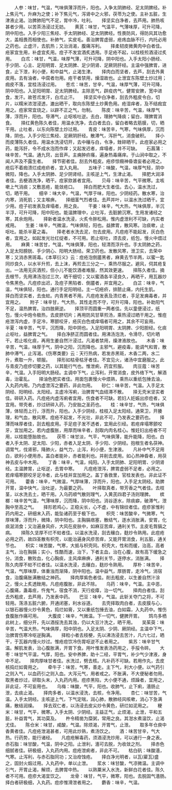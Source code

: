 <!-- { "loadSidebar": true } -->
　　人参：味甘，气温，气味俱薄浮而升，阳也。入争太阴肺经、足太阴脾经。补上焦元气，升麻为之使；补下焦元气，泻肾中之火邪，茯苓为之使。主补五脏，生津液止渴。治脾肺阳气不足，胃中冷，吐利。　　择坚实白净者，去芦用。肺热咳甚者少用。以苦茶汤浸过无妨。　　黄芪：味甘，气温平，气薄味厚，可升可降，阴中阳也。入手少阳三焦经、手太阴肺经、足太阴脾经。性畏防风，得防风其功愈大，盖相畏而相使也。补肺气，实皮毛。善治脾胃虚弱，疮疡血脉不行，内托必用之药也。止虚汗，去肌热；又治消渴，腹痛泻利。　　择柔韧皮微黄肉中白者佳。疮家宜生用，补虚宜炙用。痘子不发宜酒炙透用。手足疮不起，以桂枝煎酒浸过炙用。　　白朮：味甘，气温，味厚气薄，可升可降，阴中阳也。入手太阳小肠经、手少阴、心主、足阳明胃、足太阴脾、足少阴肾、足厥阴肝经。主温中强脾胃，进食，止下泄，利小便，和中益气，止渴生津。　　择肉白而坚者，去芦，刮去外黄皮用。去有油者，中腐者勿用。疮干者禁用，燥湿故也。止泄宜东陈壁土炒过用；痂皮不落，宜桂汤浸过用。　　苍朮：味苦，甘辛，气温，味厚气薄，可升可降，阴中阳也。入足阳明胃、足太阴脾经。主除恶气，辟疫疠气，健胃安脾，宽中进食，发汗。故苍朮发汗，白朮止汗。　　择坚实中白净者，刮去外粗皮令白，切片，以糯米浓泔浸透，漉出晒干，取向东陈壁土炒黄色用。疮湿痒者，及不结痂宜用之。痘家常宜烧之，以辟不正之气，勿制。　　陈皮：味辛苦，气温，味厚气薄，浮而升，阳也。导滞气，止呕咳吐逆。去白，理肺气降痰；留白，理脾胃消食。　　择红黄色陈久者佳，用温水洗净，去白者去白，留白者略去筋膜，切，晒干用。止吐者，以东向陈壁土炒过用。　　青皮：味苦辛，气寒，气味俱厚，沉而降，阴也。入手少阳三焦经、足厥阴肝经。散滞气，泻肝气，消食破积。　　择小而皮薄陈久者佳。用温水洗浸切开，去中穰与白，令净，銼碎晒干。此痘家必用之药，能泻肝，令不成水泡而作痒；又起发迟者，痒塌者，并不可缺。　　石菖蒲：味辛苦，气温。通九窍，出音声。主痈肿疥瘙，遍身热毒痛痒。于山涧中取之，不闻人声及不露生者。　　择节密者佳。刮去外粗皮。疮疹惊癎神昏谵妄者必用之。疮后不着痂溃烂成疮疥者，宜入丸用。　　五味子：味酸，气温，味厚气轻，阴中微阳，降也。入手太阴肺、足少阴肾经。主咳逆上气，生津止渴。　　择肥大润泽者佳。去梗酒洗净，晒干。痘家欬甚者宜用。　　贝母：味辛苦，气平微寒。主咳嗽上气消痰；又敷恶疮，能敛疮口。　　择白而肥大生者佳。去心，温水洗过，切，晒干用。　　细辛：味大辛，气温，气厚于味，阳也。少阴经药。散水寒，治内寒，消死肌；又主喉痹。　　择细茎气烈者佳。去芦并叶，以温水洗过晒干。宜少用。痘子初发表及痒塌者，用之良。　　干姜：味辛，气大热，气味俱厚，半沉半浮，可升可降，阳中阳也。能温脾理中，止吐泻，去脏腑沉寒。生用发诸经之寒，其余炮用。　　择新者温水洗浸，火炙令胖松用。惟内虚泄利不可缺，内实者戒用。　　生姜：味辛，气微温，气味俱轻，阳也。益脾胃，散风寒。治痰嗽，止呕吐。能杀半夏之毒。　　择老者水洗去泥，勿去皮用。凡痘疮不能起发，灰白色者，宜用之。如起发光壮红绽者，不可用。若止呕吐，须去皮，纸包，慢火中煨过用。　　麻黄：味苦甘，气温，气味俱薄，阳也，轻清而浮升也。手太阴肺之药，入足太阳膀胱、手少阴心、阳明大肠经。荣卫药也。发散风寒，泄卫实，去荣中寒；又消赤黑斑毒。《本草衍义》云：痘疮泡倒靥黑者，麻黄去节半两，以蜜一匙同炒良久，以水半升煎，去上沫，再煎去三分之一，乘热尽服之。避风，伺其疮复出。一法用无灰酒煎，但小儿不能饮酒者难服，然其效更速。　　择陈久者佳。摘去根节，先用沸汤泡过三次，晒干细切；又以蜜酒各半浸良久，再晒干，用瓦器炒令焦黑色。凡痘疹出迟，及痘子黑陷者、倒靥者，并宜用之。　　白芷：味辛，气温，气味俱轻，阳也。通行手足阳明经。主一切疮疥，排脓止痛，内托生肌。　　择白而坚实者，去虫蛀。内青黑者不用。凡痘疮发表及溃烂者，手足发痈毒者，并宜用之。　　附子：味辛甘，气大热，其性走而不守，可升可降，阳也。补助阳气不足，温热脾胃。治四肢厥逆。　　择顶平而圆重一两者佳。先以童便浸过，纸包，慢火中炮令极热，去皮脐切片；再用防风甘草煎汤，乘热浸过晒干用之。惟痘疮泄泻内虚，手足冷，寒颤咬牙，疮灰白色或痒塌者可用之，其余不可妄用。　　半夏：味辛苦，气平，沉而降，阳中阴也。入足阳明胃、太阴脾、少阳胆经。化痰止呕吐，益脾胃之气。　　择白净脐正而圆者佳。用沸汤泡洗，令滑尽，切片晒干。若止咳化痰，再用生姜自然汁浸过。凡渴者禁用，燥津液故也。　　木香：味辛苦，气温，味厚于气，阴中之阳，沉而降也。主邪气，避疫毒，能调气和胃，散肺中滞气，止泻渴。《伤寒类要》云：天行热病，若发赤黑斑，木香二两，水二升，煮取一升，顿服。　　择形如枯骨枯牙者佳。不宜见火，诸汤中宜磨服之。此与青皮乃痘疹切要之药，以其能行气也。惟泄痢，药宜煎服。　　肉豆蔻：味苦辛，气温。入手阳明大肠经。主调中下气，止泻利，开胃消食，皮外络下气，解酒毒，治霍乱。　　择油色肥实者佳。用面包裹慢火中煨熟，乘热以重纸包捶去油，入丸药内用。乃内虚泄泻之要药，非此勿用。　　砂仁：味辛苦，气温。入手足太阴经、阳明经、太阳经。主虚冷泻痢，治脾胃气血结滞不散。　　择无壳米坚实者佳。碎研入药。凡痘疮内虚泻痢者宜用，伤食者不可缺。若妇人妊娠出疹痘者，又宜用。带壳者，炒过研碎入药，乃安胎之圣药也。　　桂：味辛甘，气热，气味俱薄，体轻而上行，浮而升，阳也。入手少阴经，桂枝入足太阳经。通荣卫，开腠理，和气血，散风寒。痘疮不起发，不光壮，非此不可，乃发表之要药也。　　择薄而味厚者佳，刮去粗皮用。手足痘子发不透者，宜用此引经。若疮痒塌寒颤咬牙，宜加用之。若内虚腹胀，用厚而味辛者，刮取内肉名桂心。惟妊妇出疮者不可用，以桂能堕胎故也。　　茯苓：味甘淡，气平，气味俱薄，能升能降，阳也。白者入手太阴、足太阳、少阳，赤者入足太阴、手少阳、少阴经。抱根生者名茯神。调胃气，伐肾邪，降肺火，益气力，止泻，利小便，生津液。　　凡补中气不足用白，欲利小便用赤。盖白者能补，赤者能利也。并削去皮用。如心热神昏者，用茯神去皮与中木用。　　丁香：味辛，气温，纯阳。入手太阴肺、足阳明胃、少阴肾经。主温脾胃，止呕逆，去胃中寒。　　凡痘疮泄泻，脾胃虚弱不足者，必用之。若痒塌寒颤咬牙足冷者，此与桂并宜加用之。盖丁香救里，官桂发表也。非此证不可用。　　藿香：味辛，气微温，气厚味薄，浮而升，阳也。入手足太阴经。助脾开胃，温中快气，治吐逆，为最要之药。　　叶择取真者，带芳香之气者佳。去枝茎，以水洗去土，晒干用。入乌药顺气散则理气，入黄芪四君子汤则理脾。　　槟榔：味辛苦气温，气薄味厚，沉而降，阴中阳也。消谷逐水，除痰癖，破滞气，泄胸中至高之气。　　择形若鸡心，正稳尖长，心不虚，中有锦纹者佳。痘疹家惟利药内用之，研细末入药，能坠诸药至于极下也。　　枳壳：味苦酸辛，气微寒，气厚味薄，浮而升，微降，阴中阳也。主胸膈痞塞，散结气，逐水消胀满，安胃，化痰涎消食；又治遍身风疥，大风在皮肤中，如麻豆苦痒，通利关节。主皮毛胷膈之病。　　择陈久坚厚不烂不蛀者佳。以温水洗浸，刮去穰白，麸炒令熟用。此痘疮必用之药，故四圣散有枳壳，以能治遍身风疹苦痒，又能开胃消食，利五脏，通关节也。　　枳实：味苦酸，气寒，大抵与枳壳同。枳壳大，性和而缓，治高，高者主气，治在胸膈；实小，性酷而速，治下，下者主血，治在心腹，故有高下缓急之分。消食，散败血，化心胸痰，主风痒麻痹，通利关节，逐停水，消胀满。　　择陈久肉厚不蛀不烂者佳。以温水洗浸，去穰白，麸炒令熟用。　　厚朴：味苦辛，气温，气厚味厚，体重浊而渐降，阴中阳也。温中益气，厚肠胃，走冷气，消宿食，治腹痛胀满散结之神药。　　择肉厚紫色者佳。削去粗皮，以生姜自然汁涂之，慢火上炙透銼用。凡痘疮腹胀，非此不除。　　乌药：味辛，气温。主中恶，心腹痛，蛊毒疰，忤鬼气，宿食不消，天行疫瘴，治一切气。　　择肉白者佳。刮去外粗皮，去芦用，乃发表中药。　　巴豆：味辛，气温。此斩关夺门之将，不可轻用。荡涤五脏六腑，开通闭塞，利水谷道。　　去壳择取肉白者，去皮膜与心，以银石器慢火炒令黄色，捣烂如膏，又以重纸包捶去油，白如霜，入丸药中。惟伤食腹胀作痛可用。　　大腹皮：味辛，气微温。下一切气，健脾开胃。　　鸩鸟多栖此树上，细分开，先以酒挼洗去其浊，仍以大豆汁洗之，晒干用。　　吴茱萸：味辛苦，气温大热，气味俱厚，阳中阴也。入足太阴、少阴、厥阴经。主温中下气，治脾胃伤寒冷呕逆胸满。　　择粒小者去枝梗，先以沸汤浸去苦汁，凡六七过，晒干，于瓦器内慢火炒过。惟疮痘饮冷伤胃呕逆不止者用之。　　紫苏：味辛甘气温。解肌发表，治心腹胀满，开胃下食。用叶惟发表汤药用之，手挼令碎。　　大枣：味甘气平温，气厚，阳也。安中养脾，助十二经，平胃气，补少气少津液，身中不足。　　择肉厚味甘者佳。水洗过，劈去核。凡补药不可缺。若用作丸，去皮核捣烂如膏用之。　　牵牛子：味苦，气寒，善走。主下气，利大小便。以气药引之则入气，以血药引之则入血。大泻元气，用者戒之。不胀满，不大便秘者勿用。　　取黑者炒过，研取头末，入丸药内用。痘疹黑陷，大小便不通，烦躁者，宜用之，非此证，不可妄用也。　　乌梅：味酸，气平，阳也。收肺气，止下痢，濇肠止泄，去痰止渴。　　择肉多者，以温水浸洗，去核，令净用。　　杏仁：味甘苦，气温。入手太阴经。主咳逆上气，下气定喘，润心肺，散肺经风咳嗽，消心下急满痛，散结润燥。　　择去双仁者，以汤浸去皮尖炒令黄色，研烂如泥用之。　　粳米：味甘，气平，微寒。入手太阴、少阴经。主益正气，止烦渴，止泄，平和五脏，补益胃气，其功莫及。　　杵令精凿为糜粥，常用之良。其泔水煮温饮，止渴尤佳。　　陈仓米：味甘，咸酸，气温。除烦渴，开胃气，止泄。　　取多年仓庾中香黄者佳。凡痘疮泄渴甚者，可用此炒熟，煮汤饮之。　　酒：味苦甘辛，气大热。行药势，能行诸经。　　凡痘疮解毒药，须酒浸洗炒用，可以通行一身之表。　　赤石脂：味甘酸，气温，阴中之阳。止泄利，濇可去脱，为收敛之剂。　　择赤色细腻者佳。研极细，入丸药内用。痘疮泄痢者，非此不可。　　枯白矾：味酸濇，气寒。止泻利，与赤石脂同功；又治疳蚀疮。　　择白净光明者，以瓦(雚瓦)盛之，固封火煅过用。入丸药中，单以止泄。　　浆水：味甘酸，气凉微温。主调中引气，开胃止渴，解烦，去脾胃中热。　　以熟粟米入水洗，新鲜白花者佳。陈久者不可用。痘疹大渴宜饮之。　　龙骨：味甘，气平，微寒，阳也。去脱固气濇肠。　　择白者研极细，入丸药。痘疹惟滑泄者用之。　　麝香：味辛，气温。
